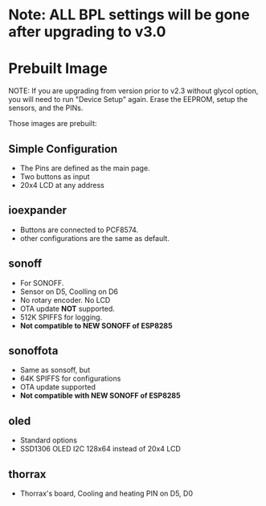 # **Note: ALL BPL settings will be gone after upgrading to v3.0**

# Prebuilt Image

NOTE: If you are upgrading from version prior to v2.3 without glycol option, you will need to run "Device Setup" again. Erase the EEPROM, setup the sensors, and the PINs.

Those images are prebuilt:
## Simple Configuration
 * The Pins are defined as the main page.
 * Two buttons as input
 * 20x4 LCD at any address

## ioexpander
 * Buttons are connected to PCF8574.
 * other configurations are the same as default.

## sonoff
 * For SONOFF.
 * Sensor on D5, Coolling on D6 
 * No rotary encoder. No LCD
 * OTA update **NOT** supported.
 * 512K SPIFFS for logging.
 * **Not compatible to NEW SONOFF of ESP8285**

## sonoffota
 * Same as sonsoff, but
 * 64K SPIFFS for configurations
 * OTA update supported
 * **Not compatible with NEW SONOFF of ESP8285**


## oled
 * Standard options
 * SSD1306 OLED I2C 128x64 instead of 20x4 LCD

## thorrax
 * Thorrax's board, Cooling and heating PIN on D5, D0
